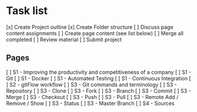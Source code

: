 # Task list

[x] Create Project outline
[x] Create Folder structure
[ ] Discuss page content assignments
[ ] Create page content (see list below)
[ ] Merge all completed
[ ] Review material
[ ] Submit project

## Pages
[ ] S1 - Improving the productivity and competitiveness of a company 
[ ] S1 - Git
[ ] S1 - Docker
[ ] S1 - Automated Testing
[ ] S1 - Continuous Integration
[ ] S2 - gitFlow workflow
[ ] S3 - Git commands and terminology
[ ] S3 - Repository
[ ] S3 - Clone
[ ] S3 - Fork
[ ] S3 - Branch
[ ] S3 - Commit
[ ] S3 - Merge
[ ] S3 - Checkout
[ ] S3 - Push
[ ] S3 - Pull 
[ ] S3 - Remote Add / Remove / Show
[ ] S3 - Status
[ ] S3 - Master Branch
[ ] S4 - Sources
